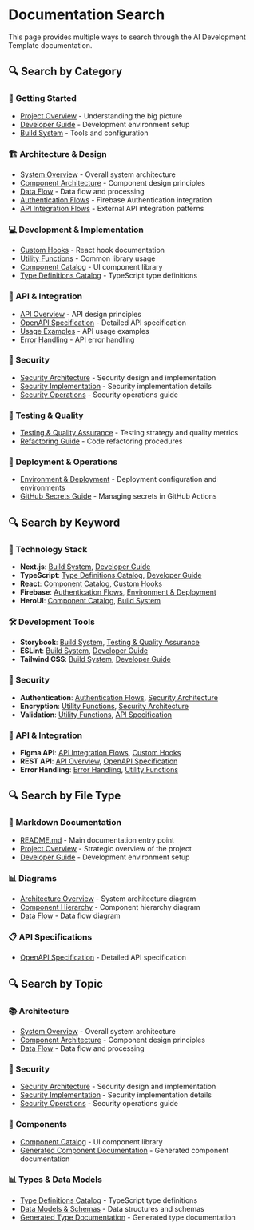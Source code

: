 # Documentation Search

This page provides multiple ways to search through the AI Development Template documentation.

## 🔍 Search by Category

### 🚀 Getting Started

- [Project Overview](./project-overview.md) - Understanding the big picture
- [Developer Guide](./development/developer-guide.md) - Development environment setup
- [Build System](./development/build-system-and-tools.md) - Tools and configuration

### 🏗 Architecture & Design

- [System Overview](./architecture/system-overview.md) - Overall system architecture
- [Component Architecture](./architecture/component-architecture.md) - Component design principles
- [Data Flow](./architecture/data-flow.md) - Data flow and processing
- [Authentication Flows](./architecture/authentication-flows.md) - Firebase Authentication integration
- [API Integration Flows](./architecture/api-integration-flows.md) - External API integration patterns

### 💻 Development & Implementation

- [Custom Hooks](./development/custom-hooks.md) - React hook documentation
- [Utility Functions](./development/utility-functions.md) - Common library usage
- [Component Catalog](./components/component-catalog.md) - UI component library
- [Type Definitions Catalog](./types/type-definitions-catalog.md) - TypeScript type definitions

### 🔌 API & Integration

- [API Overview](./api/README.md) - API design principles
- [OpenAPI Specification](./api/openapi.yaml) - Detailed API specification
- [Usage Examples](./api/usage-examples.md) - API usage examples
- [Error Handling](./api/error-handling.md) - API error handling

### 🔐 Security

- [Security Architecture](./security/security-architecture.md) - Security design and implementation
- [Security Implementation](./SECURITY_IMPLEMENTATION.md) - Security implementation details
- [Security Operations](./SECURITY_OPERATIONS.md) - Security operations guide

### 🧪 Testing & Quality

- [Testing & Quality Assurance](./development/testing-and-quality-assurance.md) - Testing strategy and quality metrics
- [Refactoring Guide](./REFACTORING_GUIDE.md) - Code refactoring procedures

### 🚀 Deployment & Operations

- [Environment & Deployment](./deployment/environment-and-deployment.md) - Deployment configuration and environments
- [GitHub Secrets Guide](./github-secrets-guide.md) - Managing secrets in GitHub Actions

## 🔍 Search by Keyword

### 🔧 Technology Stack

- **Next.js**: [Build System](./development/build-system-and-tools.md), [Developer Guide](./development/developer-guide.md)
- **TypeScript**: [Type Definitions Catalog](./types/type-definitions-catalog.md), [Developer Guide](./development/developer-guide.md)
- **React**: [Component Catalog](./components/component-catalog.md), [Custom Hooks](./development/custom-hooks.md)
- **Firebase**: [Authentication Flows](./architecture/authentication-flows.md), [Environment & Deployment](./deployment/environment-and-deployment.md)
- **HeroUI**: [Component Catalog](./components/component-catalog.md), [Build System](./development/build-system-and-tools.md)

### 🛠 Development Tools

- **Storybook**: [Build System](./development/build-system-and-tools.md), [Testing & Quality Assurance](./development/testing-and-quality-assurance.md)
- **ESLint**: [Build System](./development/build-system-and-tools.md), [Developer Guide](./development/developer-guide.md)
- **Tailwind CSS**: [Build System](./development/build-system-and-tools.md), [Developer Guide](./development/developer-guide.md)

### 🔐 Security

- **Authentication**: [Authentication Flows](./architecture/authentication-flows.md), [Security Architecture](./security/security-architecture.md)
- **Encryption**: [Utility Functions](./development/utility-functions.md), [Security Architecture](./security/security-architecture.md)
- **Validation**: [Utility Functions](./development/utility-functions.md), [API Specification](./api/README.md)

### 🔌 API & Integration

- **Figma API**: [API Integration Flows](./architecture/api-integration-flows.md), [Custom Hooks](./development/custom-hooks.md)
- **REST API**: [API Overview](./api/README.md), [OpenAPI Specification](./api/openapi.yaml)
- **Error Handling**: [Error Handling](./api/error-handling.md), [Utility Functions](./development/utility-functions.md)

## 🔍 Search by File Type

### 📝 Markdown Documentation

- [README.md](./README.md) - Main documentation entry point
- [Project Overview](./project-overview.md) - Strategic overview of the project
- [Developer Guide](./development/developer-guide.md) - Development environment setup

### 📊 Diagrams

- [Architecture Overview](./generated/diagrams/architecture-overview.mmd) - System architecture diagram
- [Component Hierarchy](./generated/diagrams/component-hierarchy.mmd) - Component hierarchy diagram
- [Data Flow](./generated/diagrams/data-flow.mmd) - Data flow diagram

### 📋 API Specifications

- [OpenAPI Specification](./api/openapi.yaml) - Detailed API specification

## 🔍 Search by Topic

### 📚 Architecture

- [System Overview](./architecture/system-overview.md) - Overall system architecture
- [Component Architecture](./architecture/component-architecture.md) - Component design principles
- [Data Flow](./architecture/data-flow.md) - Data flow and processing

### 🔐 Security

- [Security Architecture](./security/security-architecture.md) - Security design and implementation
- [Security Implementation](./SECURITY_IMPLEMENTATION.md) - Security implementation details
- [Security Operations](./SECURITY_OPERATIONS.md) - Security operations guide

### 🧩 Components

- [Component Catalog](./components/component-catalog.md) - UI component library
- [Generated Component Documentation](./generated/components.md) - Generated component documentation

### 📊 Types & Data Models

- [Type Definitions Catalog](./types/type-definitions-catalog.md) - TypeScript type definitions
- [Data Models & Schemas](./types/data-models-and-schemas.md) - Data structures and schemas
- [Generated Type Documentation](./generated/types.md) - Generated type documentation
